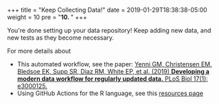 +++
title = "Keep Collecting Data!"
date = 2019-01-29T18:38:38-05:00
weight = 10
pre = "<b>10. </b>"
+++

You're done setting up your data repository! Keep adding new data, and new tests as they become necessary.

For more details about

* This automated workflow, see the paper: [Yenni GM, Christensen EM, Bledsoe EK, Supp SR, Diaz RM, White EP, et al. (2019) **Developing a modern data workflow for regularly updated data.** PLoS Biol 17(1): e3000125.](https://doi.org/10.1371/journal.pbio.3000125)
* Using GitHub Actions for the R language, see this [resources page](https://github.com/r-lib/actions)
